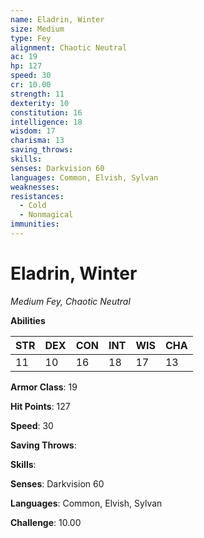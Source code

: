 ```yaml
---
name: Eladrin, Winter
size: Medium
type: Fey
alignment: Chaotic Neutral
ac: 19
hp: 127
speed: 30
cr: 10.00
strength: 11
dexterity: 10
constitution: 16
intelligence: 18
wisdom: 17
charisma: 13
saving_throws: 
skills: 
senses: Darkvision 60
languages: Common, Elvish, Sylvan
weaknesses:
resistances:
  - Cold
  - Nonmagical
immunities:
---
```


# Eladrin, Winter

*Medium Fey, Chaotic Neutral*

**Abilities**

| STR | DEX | CON | INT | WIS | CHA |
| --- | --- | --- | --- | --- | --- |
| 11 | 10 | 16 | 18 | 17 | 13 |

**Armor Class**: 19

**Hit Points**: 127

**Speed**: 30

**Saving Throws**: 

**Skills**: 

**Senses**: Darkvision 60

**Languages**: Common, Elvish, Sylvan

**Challenge**: 10.00

